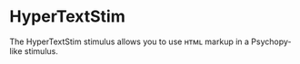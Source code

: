 # HyperTextStim
The HyperTextStim stimulus allows you to use ʜᴛᴍʟ markup in a Psychopy-like stimulus.
